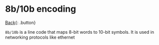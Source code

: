 # 8b/10b encoding

[Back](../index.md#digital-design){: .button}

`8b/10b` is a line code that maps 8-bit words to 10-bit symbols. It is used in networking protocols like ethernet
